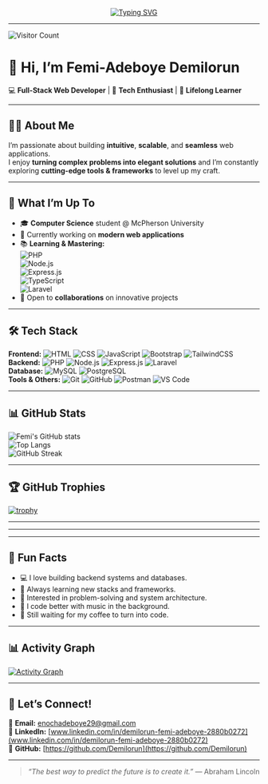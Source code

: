 <!-- Typing SVG -->
<p align="center">
  <a href="https://github.com/Demilorun">
    <img src="https://readme-typing-svg.demolab.com?font=Fira+Code&size=22&pause=1000&color=00F700&center=true&vCenter=true&width=600&lines=Hi+%F0%9F%91%8B+I'm+Femi-Adeboye+Demilorun;Full-Stack+Web+Developer;Tech+Enthusiast+%7C+Lifelong+Learner;Always+Exploring+New+Technologies" alt="Typing SVG" />
  </a>
</p>

---

![Visitor Count](https://komarev.com/ghpvc/?username=Demilorun&label=Profile%20views&color=0e75b6&style=flat)

# 👋 Hi, I’m **Femi-Adeboye Demilorun**  

💻 **Full-Stack Web Developer** | 🚀 **Tech Enthusiast** | 🌱 **Lifelong Learner**  

---

## 🧑‍💻 About Me  
I’m passionate about building **intuitive**, **scalable**, and **seamless** web applications.  
I enjoy **turning complex problems into elegant solutions** and I’m constantly exploring **cutting-edge tools & frameworks** to level up my craft.  

---

## 🚀 What I’m Up To  
- 🎓 **Computer Science** student @ McPherson University  
- 💼 Currently working on **modern web applications**  
- 📚 **Learning & Mastering:**  
  ![PHP](https://img.shields.io/badge/PHP-777BB4?style=for-the-badge&logo=php&logoColor=white)  
  ![Node.js](https://img.shields.io/badge/Node.js-339933?style=for-the-badge&logo=node.js&logoColor=white)  
  ![Express.js](https://img.shields.io/badge/Express.js-000000?style=for-the-badge&logo=express&logoColor=white)  
  ![TypeScript](https://img.shields.io/badge/TypeScript-3178C6?style=for-the-badge&logo=typescript&logoColor=white)  
  ![Laravel](https://img.shields.io/badge/Laravel-FF2D20?style=for-the-badge&logo=laravel&logoColor=white)  
- 🤝 Open to **collaborations** on innovative projects  

---

## 🛠️ Tech Stack  
**Frontend:** ![HTML](https://img.shields.io/badge/HTML5-E34F26?style=flat-square&logo=html5&logoColor=white) ![CSS](https://img.shields.io/badge/CSS3-1572B6?style=flat-square&logo=css3&logoColor=white) ![JavaScript](https://img.shields.io/badge/JavaScript-F7DF1E?style=flat-square&logo=javascript&logoColor=black) ![Bootstrap](https://img.shields.io/badge/Bootstrap-7952B3?style=flat-square&logo=bootstrap&logoColor=white) ![TailwindCSS](https://img.shields.io/badge/Tailwind_CSS-38B2AC?style=flat-square&logo=tailwind-css&logoColor=white)  
**Backend:** ![PHP](https://img.shields.io/badge/PHP-777BB4?style=flat-square&logo=php&logoColor=white) ![Node.js](https://img.shields.io/badge/Node.js-339933?style=flat-square&logo=node.js&logoColor=white) ![Express.js](https://img.shields.io/badge/Express.js-000000?style=flat-square&logo=express&logoColor=white) ![Laravel](https://img.shields.io/badge/Laravel-FF2D20?style=flat-square&logo=laravel&logoColor=white)  
**Database:** ![MySQL](https://img.shields.io/badge/MySQL-4479A1?style=flat-square&logo=mysql&logoColor=white) ![PostgreSQL](https://img.shields.io/badge/PostgreSQL-316192?style=flat-square&logo=postgresql&logoColor=white)  
**Tools & Others:** ![Git](https://img.shields.io/badge/Git-F05032?style=flat-square&logo=git&logoColor=white) ![GitHub](https://img.shields.io/badge/GitHub-181717?style=flat-square&logo=github&logoColor=white) ![Postman](https://img.shields.io/badge/Postman-FF6C37?style=flat-square&logo=postman&logoColor=white) ![VS Code](https://img.shields.io/badge/VS_Code-0078D4?style=flat-square&logo=visual-studio-code&logoColor=white)  

---

## 📊 GitHub Stats  
![Femi's GitHub stats](https://github-readme-stats.vercel.app/api?username=Demilorun&show_icons=true&theme=tokyonight)  
![Top Langs](https://github-readme-stats.vercel.app/api/top-langs/?username=Demilorun&layout=compact&theme=tokyonight)  
![GitHub Streak](https://github-readme-streak-stats.herokuapp.com?user=Demilorun&theme=tokyonight&hide_border=true)  

---

## 🏆 GitHub Trophies  
[![trophy](https://github-profile-trophy.vercel.app/?username=Demilorun&theme=tokyonight&margin-w=10&margin-h=10&column=7)](https://github.com/ryo-ma/github-profile-trophy)  

---

<!--## 🐍 Contribution Snake Animation  
![Snake animation](https://github.com/Demilorun/Demilorun/blob/output/github-contribution-grid-snake.svg)  -->

---

<!-- ## 📌 Pinned Projects 
<p align="left">
  <a href="https://github.com/Demilorun/project-1">
    <img src="https://github-readme-stats.vercel.app/api/pin/?username=Demilorun&repo=project-1&theme=radical" />
  </a>
  <a href="https://github.com/Demilorun/project-2">
    <img src="https://github-readme-stats.vercel.app/api/pin/?username=Demilorun&repo=project-2&theme=radical" />
  </a>
</p> -->

---

## 🎯 Fun Facts  
- 💻 I love building backend systems and databases.  
- 🚀 Always learning new stacks and frameworks.  
- 🧠 Interested in problem-solving and system architecture.  
- 🎵 I code better with music in the background.  
- 🥷 Still waiting for my coffee to turn into code.  

---

## 📊 Activity Graph  
[![Activity Graph](https://github-readme-activity-graph.vercel.app/graph?username=Demilorun&theme=github-compact)](https://github.com/ashutosh00710/github-readme-activity-graph)  

---

## 🌟 Let’s Connect!  
📩 **Email:** enochadeboye29@gmail.com  
💼 **LinkedIn:** [www.linkedin.com/in/demilorun-femi-adeboye-2880b0272](www.linkedin.com/in/demilorun-femi-adeboye-2880b0272)  
🐙 **GitHub:** [https://github.com/Demilorun](https://github.com/Demilorun)  

---

> _“The best way to predict the future is to create it.”_ — Abraham Lincoln
